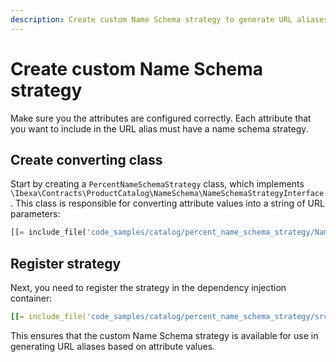 ```yaml
---
description: Create custom Name Schema strategy to generate URL aliases based on attribute values.
---
```


# Create custom Name Schema strategy

Make sure you the attributes are configured correctly. Each attribute that you want to include in the URL alias must have a name schema strategy.

## Create converting class

Start by creating a `PercentNameSchemaStrategy` class, which implements `\Ibexa\Contracts\ProductCatalog\NameSchema\NameSchemaStrategyInterface`. 
This class is responsible for converting attribute values into a string of URL parameters:

``` php
[[= include_file('code_samples/catalog/percent_name_schema_strategy/NameSchema/PercentNameSchemaStrategy.php') =]]
```

## Register strategy

Next, you need to register the strategy in the dependency injection container:

``` yaml
[[= include_file('code_samples/catalog/percent_name_schema_strategy/src/bundle/Resources/config/services/name_schema.yaml') =]]
```

This ensures that the custom Name Schema strategy is available for use in generating URL aliases based on attribute values.